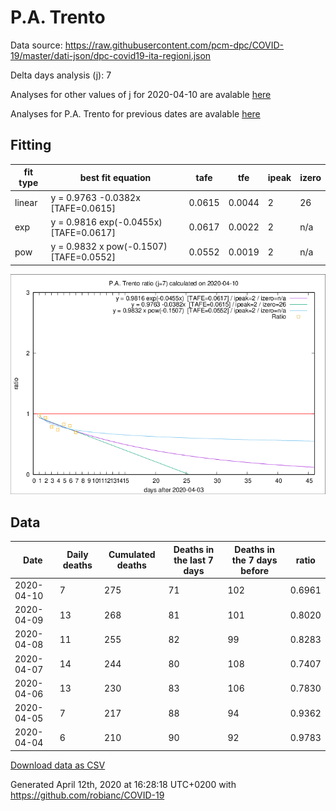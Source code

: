 # P.A. Trento

Data source: https://raw.githubusercontent.com/pcm-dpc/COVID-19/master/dati-json/dpc-covid19-ita-regioni.json

Delta days analysis (j): 7

Analyses for other values of j for 2020-04-10 are avalable [here](../README.md)

Analyses for P.A. Trento for previous dates are avalable [here](../../README.md)

## Fitting 
|fit type|best fit equation|tafe|tfe|ipeak|izero|
|-------|-----|--------|------|---|---|
|linear|y = 0.9763 -0.0382x  [TAFE=0.0615]|0.0615|0.0044|2|26|
|exp|y = 0.9816 exp(-0.0455x)  [TAFE=0.0617]|0.0617|0.0022|2|n/a|
|pow|y = 0.9832 x pow(-0.1507)  [TAFE=0.0552]|0.0552|0.0019|2|n/a|

![Plot](COVID-19_p.a._trento_j7_2020-04-10.png)

## Data
|Date|Daily deaths|Cumulated deaths|Deaths in the last 7 days|Deaths in the 7 days before|ratio|
|----|----------|-----------|-------|--------------------|-----|
|2020-04-10|7|275|71|102|0.6961|
|2020-04-09|13|268|81|101|0.8020|
|2020-04-08|11|255|82|99|0.8283|
|2020-04-07|14|244|80|108|0.7407|
|2020-04-06|13|230|83|106|0.7830|
|2020-04-05|7|217|88|94|0.9362|
|2020-04-04|6|210|90|92|0.9783|

[Download data as CSV](COVID-19_p.a._trento_j7_2020-04-10.csv)

Generated April 12th, 2020 at 16:28:18 UTC+0200 with https://github.com/robianc/COVID-19
